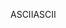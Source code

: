 <span data-ttu-id="55593-101">ASCII</span><span class="sxs-lookup"><span data-stu-id="55593-101">ASCII</span></span>